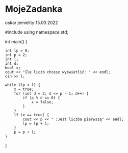 # MojeZadanka
oskar jemielity 15.03.2022

#include <iostream>
using namespace std;

int main()
{

    int lp = 0;
    int p = 2;
    int l;
    int d;
    bool x;
    cout << "Ile liczb chcesz wyświetlić: " << endl;
    cin >> l;

    while (lp < l) {
        x = true;
        for (int d = 2; d <= p - 1; d++) {
            if (p % d == 0) {
                x = false;
            }
        }
        if (x == true) {
            cout << p << " :Jest liczba pierwszą" << endl;
            lp = lp + 1;
        }
        p = p + 1;
    }
}                                                        
